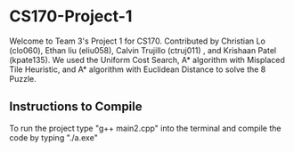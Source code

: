 # CS170-Project-1
Welcome to Team 3's Project 1 for CS170.
Contributed by Christian Lo (clo060), Ethan liu (eliu058), Calvin Trujillo (ctruj011) , and Krishaan Patel (kpate135).
We used the Uniform Cost Search, A* algorithm with Misplaced Tile Heuristic, and A* algorithm with Euclidean Distance to solve the 8 Puzzle.

## Instructions to Compile
To run the project type "g++ main2.cpp" into the terminal and compile the code by typing "./a.exe"
